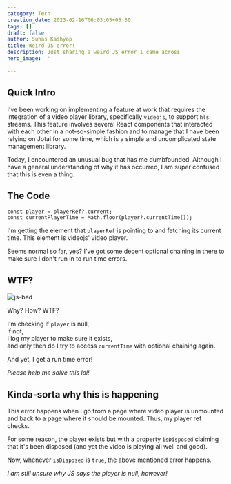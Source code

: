 ```yaml
---
category: Tech
creation_date: 2023-02-16T06:03:05+05:30
tags: []
draft: false
author: Suhas Kashyap
title: Weird JS error!
description: Just sharing a weird JS error I came across
hero_image: ''

---
```

## Quick Intro

I've been working on implementing a feature at work that requires the integration of a video player library, specifically `videojs`, to support `hls` streams. This feature involves several React components that interacted with each other in a not-so-simple fashion and to manage that I have been relying on Jotai for some time, which is a simple and uncomplicated state management library.

Today, I encountered an unusual bug that has me dumbfounded. Although I have a general understanding of why it has occurred, I am super confused that this is even a thing.

## The Code

    const player = playerRef?.current;
    const currentPlayerTime = Math.floor(player?.currentTime());

I'm getting the element that `playerRef` is pointing to and fetching its current time. This element is videojs' video player.

Seems normal so far, yes? I've got some decent optional chaining in there to make sure I don't run in to run time errors.

## WTF?

![js-bad](/blog/2023/whatsapp-image-2023-02-15-at-10-56-42-am.jpeg "js-bad")

Why? How? WTF?

I'm checking if `player` is null,  
if not,  
I log my player to make sure it exists,  
and only then do I try to access `currentTime` with optional chaining again.

And yet, I get a run time error!

_Please help me solve this lol!_

## Kinda-sorta why this is happening

This error happens when I go from a page where video player is unmounted and back to a page where it should be mounted. Thus, my player ref checks. 

For some reason, the player exists but with a property `isDisposed` claiming that it's been disposed (and yet the video is playing all well and good). 

Now, whenever `isDisposed` is `true`, the above mentioned error happens. 

_I am still unsure why JS says the player is null, however!_